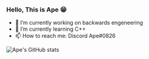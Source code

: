 ### Hello, This is Ape 😁

- 🔭 I’m currently working on backwards engeneering
- 🌱 I’m currently learning C++
- 📫 How to reach me: Discord Ape#0826

![Ape's GitHub stats](https://github-readme-stats.vercel.app/api?username=Aperre&show_icons=true&theme=tokyonight)
